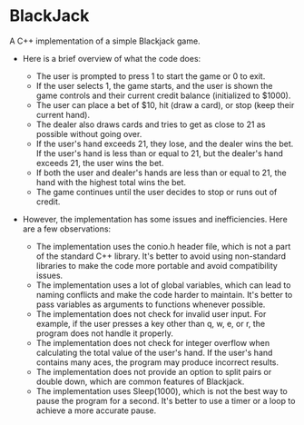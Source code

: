 # BlackJack
A C++ implementation of a simple Blackjack game.<br>

* Here is a brief overview of what the code does:<br>

  * The user is prompted to press 1 to start the game or 0 to exit.<br>
  * If the user selects 1, the game starts, and the user is shown the game controls and their current credit balance (initialized to $1000).<br>
  * The user can place a bet of $10, hit (draw a card), or stop (keep their current hand).<br>
  * The dealer also draws cards and tries to get as close to 21 as possible without going over.<br>
  * If the user's hand exceeds 21, they lose, and the dealer wins the bet. If the user's hand is less than or equal to 21, but the dealer's hand exceeds 21, the user wins the bet.<br>
  * If both the user and dealer's hands are less than or equal to 21, the hand with the highest total wins the bet.<br>
  * The game continues until the user decides to stop or runs out of credit.<br>

* However, the implementation has some issues and inefficiencies. Here are a few observations:<br>

  * The implementation uses the conio.h header file, which is not a part of the standard C++ library. It's better to avoid using non-standard libraries to make the code more portable and avoid compatibility issues.<br>
  * The implementation uses a lot of global variables, which can lead to naming conflicts and make the code harder to maintain. It's better to pass variables as arguments to functions whenever possible.<br>
  * The implementation does not check for invalid user input. For example, if the user presses a key other than q, w, e, or r, the program does not handle it properly.<br>
  * The implementation does not check for integer overflow when calculating the total value of the user's hand. If the user's hand contains many aces, the program may produce incorrect results.<br>
  * The implementation does not provide an option to split pairs or double down, which are common features of Blackjack.<br>
  * The implementation uses Sleep(1000), which is not the best way to pause the program for a second. It's better to use a timer or a loop to achieve a more accurate pause.<br>
